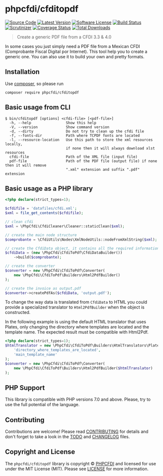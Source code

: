 # phpcfdi/cfditopdf

[![Source Code][badge-source]][source]
[![Latest Version][badge-release]][release]
[![Software License][badge-license]][license]
[![Build Status][badge-build]][build]
[![Scrutinizer][badge-quality]][quality]
[![Coverage Status][badge-coverage]][coverage]
[![Total Downloads][badge-downloads]][downloads]

> Create a generic PDF file from a CFDI 3.3 & 4.0

In some cases you just simply need a PDF file from a Mexican CFDI (Comprobante Fiscal Digital por Internet).
This tool help you to create a generic one. You can also use it to build your own and pretty formats.

## Installation

Use [composer](https://getcomposer.org/), so please run

```shell
composer require phpcfdi/cfditopdf
```

## Basic usage from CLI

```text
$ bin/cfditopdf [options] <cfdi-file> [<pdf-file>]
  -h, --help                Show this help
  -V, --version             Show command version
  -d, --dirty               Do not try to clean up the cfdi file
  -f, --fonts-dir           Path where TCPDF fonts are located
  -l, --resource-location   Use this path to store the xml resources locally,
                            if none then it will always download xlst resources
  cfdi-file                 Path of the XML file (input file)
  pdf-file                  Path of the PDF file (output file) if none then it will remove
                            ".xml" extension and suffix ".pdf" extension
```

## Basic usage as a PHP library

```php
<?php declare(strict_types=1);

$cfdifile = 'datafiles/cfdi.xml';
$xml = file_get_contents($cfdifile);

// clean cfdi
$xml = \PhpCfdi\CfdiCleaner\Cleaner::staticClean($xml);

// create the main node structure
$comprobante = \CfdiUtils\Nodes\XmlNodeUtils::nodeFromXmlString($xml);

// create the CfdiData object, it contains all the required information
$cfdiData = (new \PhpCfdi\CfdiToPdf\CfdiDataBuilder())
    ->build($comprobante);

// create the converter
$converter = new \PhpCfdi\CfdiToPdf\Converter(
    new \PhpCfdi\CfdiToPdf\Builders\Html2PdfBuilder()
);

// create the invoice as output.pdf
$converter->createPdfAs($cfdiData, 'output.pdf');
```

To change the way data is translated from `CfdiData` to HTML you could provide a specialized translator to
`Html2PdfBuilder` when the object is constructed.

In the following example is using the default HTML translator that uses Plates, only changing the directory
where templates are located and the template name. The expected result must be compatible with Html2Pdf.

```php
<?php declare(strict_types=1);
$htmlTranslator = new \PhpCfdi\CfdiToPdf\Builders\HtmlTranslators\PlatesHtmlTranslator(
    'directory_where_templates_are_located',
    'main_template_name'
);
$converter = new \PhpCfdi\CfdiToPdf\Converter(
    new \PhpCfdi\CfdiToPdf\Builders\Html2PdfBuilder($htmlTranslator)
);
```

## PHP Support

This library is compatible with PHP versions 7.0 and above.
Please, try to use the full potential of the language.

## Contributing

Contributions are welcome! Please read [CONTRIBUTING][] for details
and don't forget to take a look in the [TODO][] and [CHANGELOG][] files.

## Copyright and License

The `phpcfdi/cfditopdf` library is copyright © [PHPCFDI](https://www.phpcfdi.com/)
and licensed for use under the MIT License (MIT). Please see [LICENSE][] for more information.

[contributing]: https://github.com/phpcfdi/cfditopdf/blob/master/CONTRIBUTING.md
[changelog]: https://github.com/phpcfdi/cfditopdf/blob/master/docs/CHANGELOG.md
[todo]: https://github.com/phpcfdi/cfditopdf/blob/master/docs/TODO.md

[source]: https://github.com/phpcfdi/cfditopdf
[release]: https://github.com/phpcfdi/cfditopdf/releases
[license]: https://github.com/phpcfdi/cfditopdf/blob/master/LICENSE
[build]: https://github.com/phpcfdi/cfditopdf/actions/workflows/build.yml?query=branch:master
[quality]: https://scrutinizer-ci.com/g/phpcfdi/cfditopdf/
[coverage]: https://scrutinizer-ci.com/g/phpcfdi/cfditopdf/code-structure/master/code-coverage/src
[downloads]: https://packagist.org/packages/phpcfdi/cfditopdf

[badge-source]: https://img.shields.io/badge/source-phpcfdi/cfditopdf-blue?style=flat-square
[badge-release]: https://img.shields.io/github/release/phpcfdi/cfditopdf?style=flat-square
[badge-license]: https://img.shields.io/github/license/phpcfdi/cfditopdf?style=flat-square
[badge-build]: https://img.shields.io/github/workflow/status/phpcfdi/cfditopdf/build/master?style=flat-square
[badge-quality]: https://img.shields.io/scrutinizer/g/phpcfdi/cfditopdf/master?style=flat-square
[badge-coverage]: https://img.shields.io/scrutinizer/coverage/g/phpcfdi/cfditopdf/master?style=flat-square
[badge-downloads]: https://img.shields.io/packagist/dt/phpcfdi/cfditopdf?style=flat-square
